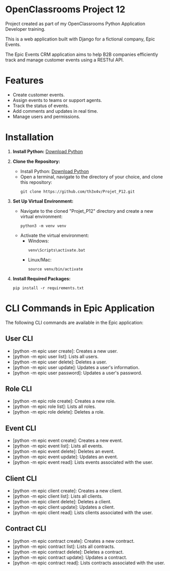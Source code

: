 # OpenClassrooms Project 12

Project created as part of my OpenClassrooms Python Application Developer training.

This is a web application built with Django for a fictional company, Epic Events.

The Epic Events CRM application aims to help B2B companies efficiently track and manage customer events using a RESTful API.

# Features

* Create customer events.
* Assign events to teams or support agents.
* Track the status of events.
* Add comments and updates in real time.
* Manage users and permissions.

# Installation

1. **Install Python:** [Download Python](https://www.python.org/downloads/)

2. **Clone the Repository:**
    - Install Python: [Download Python](https://www.python.org/downloads/)
    - Open a terminal, navigate to the directory of your choice, and clone this repository:
        ```
        git clone https://github.com/th3x4v/Projet_P12.git
        ```

3. **Set Up Virtual Environment:**
    - Navigate to the cloned "Projet_P12" directory and create a new virtual environment:
        ```
        python3 -m venv venv
        ```
    - Activate the virtual environment:
        - Windows:
            ```
            venv\Scripts\activate.bat
            ```
        - Linux/Mac:
            ```
            source venv/bin/activate
            ```

4. **Install Required Packages:**
    ```
    pip install -r requirements.txt
    ```

# CLI Commands in Epic Application

The following CLI commands are available in the Epic application:

## User CLI
- [python -m epic user create]: Creates a new user.
- [python -m epic user list]: Lists all users.
- [python -m epic user delete]: Deletes a user.
- [python -m epic user update]: Updates a user's information.
- [python -m epic user password]: Updates a user's password.

## Role CLI
- [python -m epic role create]: Creates a new role.
- [python -m epic role list]: Lists all roles.
- [python -m epic role delete]: Deletes a role.

## Event CLI
- [python -m epic event create]: Creates a new event.
- [python -m epic event list]: Lists all events.
- [python -m epic event delete]: Deletes an event.
- [python -m epic event update]: Updates an event.
- [python -m epic event read]: Lists events associated with the user.

## Client CLI
- [python -m epic client create]: Creates a new client.
- [python -m epic client list]: Lists all clients.
- [python -m epic client delete]: Deletes a client.
- [python -m epic client update]: Updates a client.
- [python -m epic client read]: Lists clients associated with the user.

## Contract CLI
- [python -m epic contract create]: Creates a new contract.
- [python -m epic contract list]: Lists all contracts.
- [python -m epic contract delete]: Deletes a contract.
- [python -m epic contract update]: Updates a contract.
- [python -m epic contract read]: Lists contracts associated with the user.
